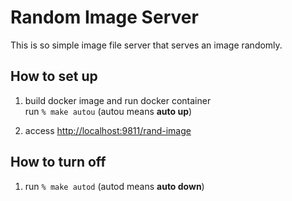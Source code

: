 # Random Image Server

This is so simple image file server that serves an image randomly.

## How to set up
1. build docker image and run docker container  
  run `% make autou` (autou means **auto up**)

1. access [http://localhost:9811/rand-image](http://localhost:9811/rand-image)

## How to turn off
1. run `% make autod` (autod means **auto down**)